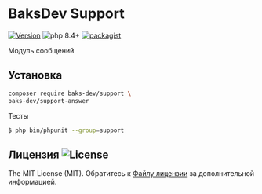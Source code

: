 # BaksDev Support

[![Version](https://img.shields.io/badge/version-7.2.19-blue)](https://github.com/baks-dev/support/releases)
![php 8.4+](https://img.shields.io/badge/php-min%208.4-red.svg)
[![packagist](https://img.shields.io/badge/packagist-green)](https://packagist.org/packages/baks-dev/support)

Модуль сообщений

## Установка

``` bash
composer require baks-dev/support \
baks-dev/support-answer
```

Тесты

``` bash
$ php bin/phpunit --group=support
```

## Лицензия ![License](https://img.shields.io/badge/MIT-green)

The MIT License (MIT). Обратитесь к [Файлу лицензии](LICENSE.md) за дополнительной информацией.
